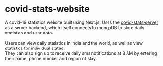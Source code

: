 # covid-stats-website
A covid-19 statistics website built using Next.js. Uses the [covid-stats-server](https://github.com/Manas-Shankar/covid-stats-server) as a server backend, which itself connects to mongoDB to store daily statistics and user data.<br>
<br>
Users can view daily statistics in India and the world, as well as view statistics for individual states.<br>
They can also sign up to receive daily sms notifications at 8 AM by entering their name, phone number and region of stay. 
